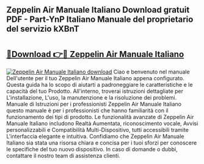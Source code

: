 ## Zeppelin Air Manuale Italiano Download gratuit PDF - Part-YnP Italiano Manuale del proprietario del servizio kXBnT

# <h2><a href="http://df9oqo.blite.top/?on=Zeppelin+Air+Manuale+Italiano">🔗Download 👉🔴 Zeppelin Air Manuale Italiano</a></h2>

[![Zeppelin Air Manuale Italiano download](https://i.imgur.com/lujVjoI.png)](http://df9oqo.blite.top/?on=Zeppelin+Air+Manuale+Italiano)
Ciao e benvenuto nel manuale Dell'utente per il tuo Zeppelin Air Manuale Italiano appena configurato. Questa guida ha lo scopo di aiutarti a padroneggiare le caratteristiche e le capacità del tuo Prodotto. All'interno, troverai istruzioni dettagliate per L'installazione, L'uso, la manutenzione e la risoluzione dei problemi. Manuale di Istruzioni per i professionisti Zeppelin Air Manuale Italiano questo manuale è per i professionisti che hanno familiarità con il funzionamento dei tipi di prodotto. Le funzionalità avanzate di Zeppelin Air Manuale Italiano includono Realtà Aumentata, riconoscimento vocale, Avvisi personalizzabili e Compatibilità Multi-Dispositivo, tutti accessibili tramite L'interfaccia elegante e intuitiva. Confidiamo che Zeppelin Air Manuale Italiano sia stata una risorsa chiara e concisa per i tuoi sforzi per conoscere le specifiche del tuo nuovo dispositivo. In caso di domande o dubbi, contattare il nostro team di assistenza clienti.
